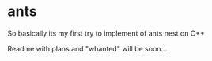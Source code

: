 # ants
So basically its my first try to implement of ants nest on C++

Readme with plans and "whanted" will be soon...

